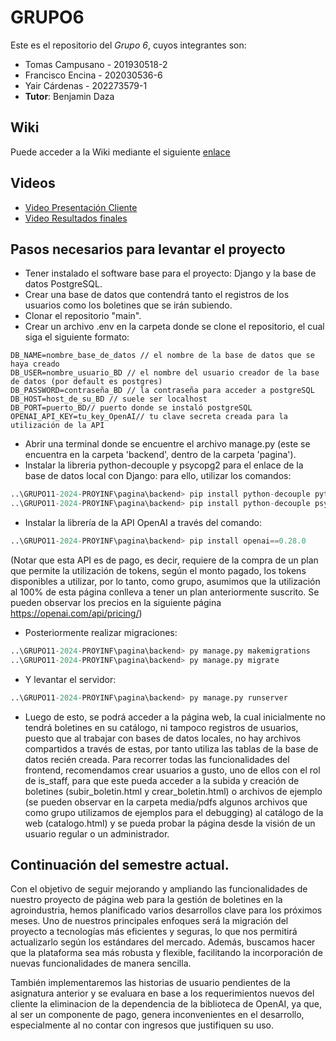 # GRUPO6

Este es el repositorio del *Grupo 6*, cuyos integrantes son:

* Tomas Campusano - 201930518-2
* Francisco Encina - 202030536-6
* Yair Cárdenas - 202273579-1
* **Tutor**: Benjamin Daza

## Wiki
Puede acceder a la Wiki mediante el siguiente [enlace](https://github.com/Yaircitop/GRUPO11-2024-PROYINF/wiki)

## Videos
* [Video Presentación Cliente](https://www.youtube.com/watch?v=abJau21SDIk&ab_channel=RicardoSalasLetelier)
* [Video Resultados finales](https://youtu.be/iKKBvk4KxaE)

## Pasos necesarios para levantar el proyecto

* Tener instalado el software base para el proyecto: Django y la base de datos PostgreSQL.
* Crear una base de datos que contendrá tanto el registros de los usuarios como los boletines que se irán subiendo.
* Clonar el repositorio "main".
* Crear un archivo .env en la carpeta donde se clone el repositorio, el cual siga el siguiente formato:
```.env
DB_NAME=nombre_base_de_datos // el nombre de la base de datos que se haya creado
DB_USER=nombre_usuario_BD // el nombre del usuario creador de la base de datos (por default es postgres)
DB_PASSWORD=contraseña_BD // la contraseña para acceder a postgreSQL
DB_HOST=host_de_su_BD // suele ser localhost
DB_PORT=puerto_BD// puerto donde se instaló postgreSQL
OPENAI_API_KEY=tu_key_OpenAI// tu clave secreta creada para la utilización de la API
```
* Abrir una terminal donde se encuentre el archivo manage.py (este se encuentra en la carpeta 'backend', dentro de la carpeta 'pagina').
* Instalar la libreria python-decouple y psycopg2 para el enlace de la base de datos local con Django: para ello, utilizar los comandos:
```python
..\GRUPO11-2024-PROYINF\pagina\backend> pip install python-decouple python-dotenv
..\GRUPO11-2024-PROYINF\pagina\backend> pip install python-decouple psycopg2
```
* Instalar la librería de la API OpenAI a través del comando:
```python
..\GRUPO11-2024-PROYINF\pagina\backend> pip install openai==0.28.0
```
(Notar que esta API es de pago, es decir, requiere de la compra de un plan que permite la utilización de tokens, según el monto pagado, los tokens disponibles a utilizar, por lo tanto, como grupo, asumimos que la utilización al 100% de esta página conlleva a tener un plan anteriormente suscrito. Se pueden observar los precios en la siguiente página https://openai.com/api/pricing/)
* Posteriormente realizar migraciones:
```python
..\GRUPO11-2024-PROYINF\pagina\backend> py manage.py makemigrations
..\GRUPO11-2024-PROYINF\pagina\backend> py manage.py migrate
```
* Y levantar el servidor:
```python
..\GRUPO11-2024-PROYINF\pagina\backend> py manage.py runserver
```
* Luego de esto, se podrá acceder a la página web, la cual inicialmente no tendrá boletines en su catálogo, ni tampoco registros de usuarios, puesto que al trabajar con bases de datos locales, no hay archivos compartidos a través de estas, por tanto utiliza las tablas de la base de datos recién creada. Para recorrer todas las funcionalidades del frontend, recomendamos crear usuarios a gusto, uno de ellos con el rol de is_staff, para que este pueda acceder a la subida y creación de boletines (subir_boletin.html y crear_boletin.html) o archivos de ejemplo (se pueden observar en la carpeta media/pdfs algunos archivos que como grupo utilizamos de ejemplos para el debugging) al catálogo de la web (catalogo.html) y se pueda probar la página desde la visión de un usuario regular o un administrador.

## Continuación del semestre actual.
Con el objetivo de seguir mejorando y ampliando las funcionalidades de nuestro proyecto de página web para la gestión de boletines en la agroindustria, hemos planificado varios desarrollos clave para los próximos meses. Uno de nuestros principales enfoques será la migración del proyecto a tecnologías más eficientes y seguras, lo que nos permitirá actualizarlo según los estándares del mercado. Además, buscamos hacer que la plataforma sea más robusta y flexible, facilitando la incorporación de nuevas funcionalidades de manera sencilla.

También implementaremos las historias de usuario pendientes de la asignatura anterior y se evaluara en base a los requerimientos nuevos del cliente la eliminacion de la dependencia de la biblioteca de OpenAI, ya que, al ser un componente de pago, genera inconvenientes en el desarrollo, especialmente al no contar con ingresos que justifiquen su uso.

